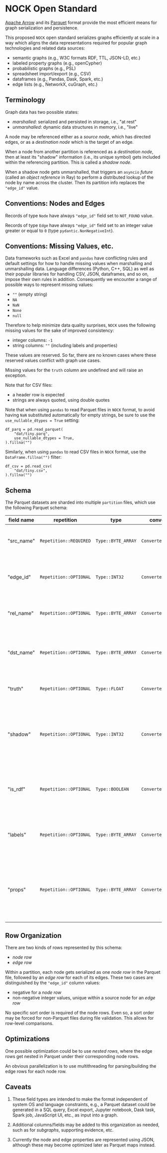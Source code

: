 # NOCK Open Standard

[Apache Arrow](https://arrow.apache.org/docs/index.html) 
and its [Parquet](https://arrow.apache.org/docs/cpp/parquet.html) format
provide the most efficient means for graph serialization and persistence.

This proposed `NOCK` open standard serializes graphs efficiently at
scale in a way which aligns the data representations required for
popular graph technologies and related data sources:

  * semantic graphs (e.g., W3C formats RDF, TTL, JSON-LD, etc.)
  * labeled property graphs (e.g., openCypher)
  * probabilistic graphs (e.g., PSL)
  * spreadsheet import/export (e.g., CSV)
  * dataframes (e.g., Pandas, Dask, Spark, etc.)
  * edge lists (e.g., NetworkX, cuGraph, etc.)


## Terminology

Graph data has two possible states:

  * _marshalled_: serialized and persisted in storage, i.e., "at rest"
  * _unmarshalled_: dynamic data structures in memory, i.e., "live"

A node may be referenced either as a _source node_, which has directed edges, or as a _destination node_ which is the target of an edge.

When a node from another partition is referenced as a _destination node_, then at least its "shadow" information (i.e., its unique symbol) gets included within the referencing partition. This is called a _shadow node_.

When a shadow node gets unmarshalled, that triggers an `asyncio` _future_ (called an _object reference_ in Ray) to perform a distributed lookup of the node by name across the cluster. Then its partition info replaces the `"edge_id"` value.


## Conventions: Nodes and Edges

Records of type `Node` have always `"edge_id"` field set to `NOT_FOUND` value.

Records of type `Edge` have always `"edge_id"` field set to an integer value greater or equal to `0` (type `pydantic.NonNegativeInt`).


## Conventions: Missing Values, etc.

Data frameworks such as Excel and `pandas` have conflicting rules and default settings for how to handle missing values when marshalling and unmarshalling data. Language differences (Python, C++, SQL) as well as their popular libraries for handling CSV, JSON, dataframes, and so on, impose their own rules in addition. Consequently we encounter a range of possible ways to represent missing values:

  * `""` (empty string)
  * `NA`
  * `NaN`
  * `None`
  * `null`

Therefore to help minimize data quality surprises, `NOCK` uses the following missing values for the sake of improved consistency:

  * integer columns: `-1`
  * string columns: `""`  (including labels and properties)

These values are reserved. So far, there are no known cases where these reserved values conflict with graph use cases.

Missing values for the `truth` column are undefined and will raise an exception.

Note that for CSV files:

  * a header row is expected
  * strings are always quoted, using double quotes

Note that when using `pandas` to read Parquet files in `NOCK` format, to avoid having `NaN` substituted automatically for empty strings, 
be sure to use the `use_nullable_dtypes = True` setting:

```
df_parq = pd.read_parquet(
    "dat/tiny.parq",
    use_nullable_dtypes = True,
).fillna("")
```

Similarly, when using `pandas` to read CSV files in `NOCK` format, use the `DataFrame.fillna("")` filter:

```
df_csv = pd.read_csv(
    "dat/tiny.csv",
).fillna("")
```


## Schema

The Parquet datasets are sharded into multiple `partition` files, which use the following Parquet schema:

| field name | repetition | type | converted type | purpose |
| -- | -- | -- | -- | -- |
| "src_name" | `Repetition::REQUIRED` | `Type::BYTE_ARRAY` | `ConvertedType::UTF8` | unique symbol for a source node (subject) |
| "edge_id" | `Repetition::OPTIONAL` | `Type::INT32` | `ConvertedType::INT_32` | integer identifier for an edge, which does not need to be unique |
| "rel_name" | `Repetition::OPTIONAL` | `Type::BYTE_ARRAY` | `ConvertedType::UTF8` | optional relation symbol for an edge (predicate) |
| "dst_name" | `Repetition::OPTIONAL` | `Type::BYTE_ARRAY` | `ConvertedType::UTF8` | optional unique symbol for a destination node (object) |
| "truth" | `Repetition::OPTIONAL` | `Type::FLOAT` | `ConvertedType::NONE` | "truth" value for a source node |
| "shadow" | `Repetition::OPTIONAL` | `Type::INT32` | `ConvertedType::INT_32` | shadow; use `-1` for local node, or non-negative integer if this node resides on another partition |
| "is_rdf" | `Repetition::OPTIONAL` | `Type::BOOLEAN` | `ConvertedType::NONE` | boolean flag, true if source node was created through W3C stack |
| "labels" |  `Repetition::OPTIONAL` | `Type::BYTE_ARRAY` | `ConvertedType::UTF8` | source node labels, represented as a comma-delimited string |
| "props" | `Repetition::OPTIONAL` | `Type::BYTE_ARRAY` | `ConvertedType::UTF8` | properties, either for source nodes or edges, represented as a JSON string of key/value pairs |


## Row Organization

There are two kinds of rows represented by this schema:

  - _node row_
  - _edge row_

Within a partition, each node gets serialized as one _node row_ in the Parquet file, followed by an _edge row_ for each of its edges. These two cases are distinguished by the `"edge_id"` column values:

  * negative for a _node row_
  * non-negative integer values, unique within a source node for an _edge row_

No specific sort order is required of the node rows. Even so, a sort order may be forced for non-Parquet files during file validation. This allows for row-level comparisons.


## Optimizations

One possible optimization could be to use _nested rows_, where the edge rows get nested in Parquet under their corresponding node rows.

An obvious parallelization is to use multithreading for parsing/building the edge rows for each node row.


## Caveats

1. These field types are intended to make the format independent of system OS and language constraints, e.g., a Parquet dataset could be generated in a SQL query, Excel export, Jupyter notebook, Dask task, Spark job, JavaScript UI, etc., as input into a graph.

2. Additional columns/fields may be added to this organization as needed, such as for _subgraphs_, supporting evidence, etc.

3. Currently the node and edge properties are represented using JSON, although these may become optimized later as Parquet maps instead.
